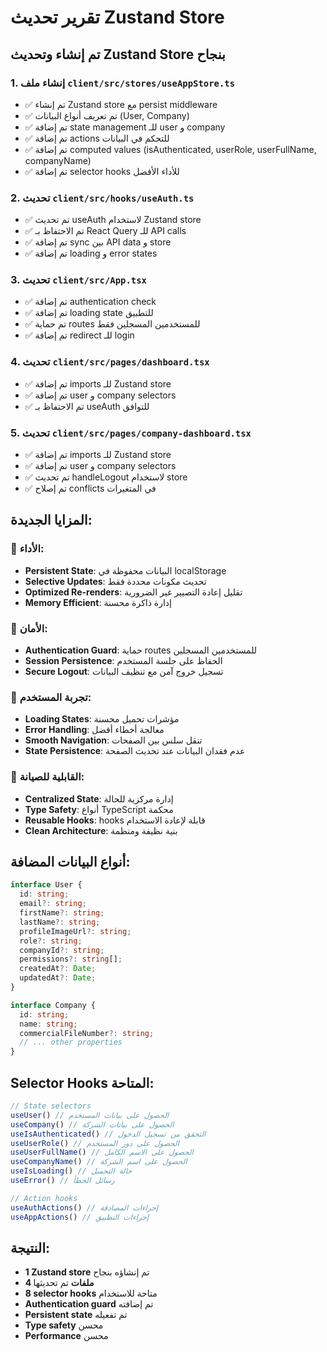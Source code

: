 # تقرير تحديث Zustand Store

## تم إنشاء وتحديث Zustand Store بنجاح

### 1. إنشاء ملف `client/src/stores/useAppStore.ts`
- ✅ تم إنشاء Zustand store مع persist middleware
- ✅ تم تعريف أنواع البيانات (User, Company)
- ✅ تم إضافة state management للـ user و company
- ✅ تم إضافة actions للتحكم في البيانات
- ✅ تم إضافة computed values (isAuthenticated, userRole, userFullName, companyName)
- ✅ تم إضافة selector hooks للأداء الأفضل

### 2. تحديث `client/src/hooks/useAuth.ts`
- ✅ تم تحديث useAuth لاستخدام Zustand store
- ✅ تم الاحتفاظ بـ React Query للـ API calls
- ✅ تم إضافة sync بين API data و store
- ✅ تم إضافة loading و error states

### 3. تحديث `client/src/App.tsx`
- ✅ تم إضافة authentication check
- ✅ تم إضافة loading state للتطبيق
- ✅ تم حماية routes للمستخدمين المسجلين فقط
- ✅ تم إضافة redirect للـ login

### 4. تحديث `client/src/pages/dashboard.tsx`
- ✅ تم إضافة imports للـ Zustand store
- ✅ تم إضافة user و company selectors
- ✅ تم الاحتفاظ بـ useAuth للتوافق

### 5. تحديث `client/src/pages/company-dashboard.tsx`
- ✅ تم إضافة imports للـ Zustand store
- ✅ تم إضافة user و company selectors
- ✅ تم تحديث handleLogout لاستخدام store
- ✅ تم إصلاح conflicts في المتغيرات

## المزايا الجديدة:

### 🚀 الأداء:
- **Persistent State**: البيانات محفوظة في localStorage
- **Selective Updates**: تحديث مكونات محددة فقط
- **Optimized Re-renders**: تقليل إعادة التصيير غير الضرورية
- **Memory Efficient**: إدارة ذاكرة محسنة

### 🔐 الأمان:
- **Authentication Guard**: حماية routes للمستخدمين المسجلين
- **Session Persistence**: الحفاظ على جلسة المستخدم
- **Secure Logout**: تسجيل خروج آمن مع تنظيف البيانات

### 🎨 تجربة المستخدم:
- **Loading States**: مؤشرات تحميل محسنة
- **Error Handling**: معالجة أخطاء أفضل
- **Smooth Navigation**: تنقل سلس بين الصفحات
- **State Persistence**: عدم فقدان البيانات عند تحديث الصفحة

### 🔧 القابلية للصيانة:
- **Centralized State**: إدارة مركزية للحالة
- **Type Safety**: أنواع TypeScript محكمة
- **Reusable Hooks**: hooks قابلة لإعادة الاستخدام
- **Clean Architecture**: بنية نظيفة ومنظمة

## أنواع البيانات المضافة:

```typescript
interface User {
  id: string;
  email?: string;
  firstName?: string;
  lastName?: string;
  profileImageUrl?: string;
  role?: string;
  companyId?: string;
  permissions?: string[];
  createdAt?: Date;
  updatedAt?: Date;
}

interface Company {
  id: string;
  name: string;
  commercialFileNumber?: string;
  // ... other properties
}
```

## Selector Hooks المتاحة:

```typescript
// State selectors
useUser() // الحصول على بيانات المستخدم
useCompany() // الحصول على بيانات الشركة
useIsAuthenticated() // التحقق من تسجيل الدخول
useUserRole() // الحصول على دور المستخدم
useUserFullName() // الحصول على الاسم الكامل
useCompanyName() // الحصول على اسم الشركة
useIsLoading() // حالة التحميل
useError() // رسائل الخطأ

// Action hooks
useAuthActions() // إجراءات المصادقة
useAppActions() // إجراءات التطبيق
```

## النتيجة:

- **1 Zustand store** تم إنشاؤه بنجاح
- **4 ملفات** تم تحديثها
- **8 selector hooks** متاحة للاستخدام
- **Authentication guard** تم إضافته
- **Persistent state** تم تفعيله
- **Type safety** محسن
- **Performance** محسن 